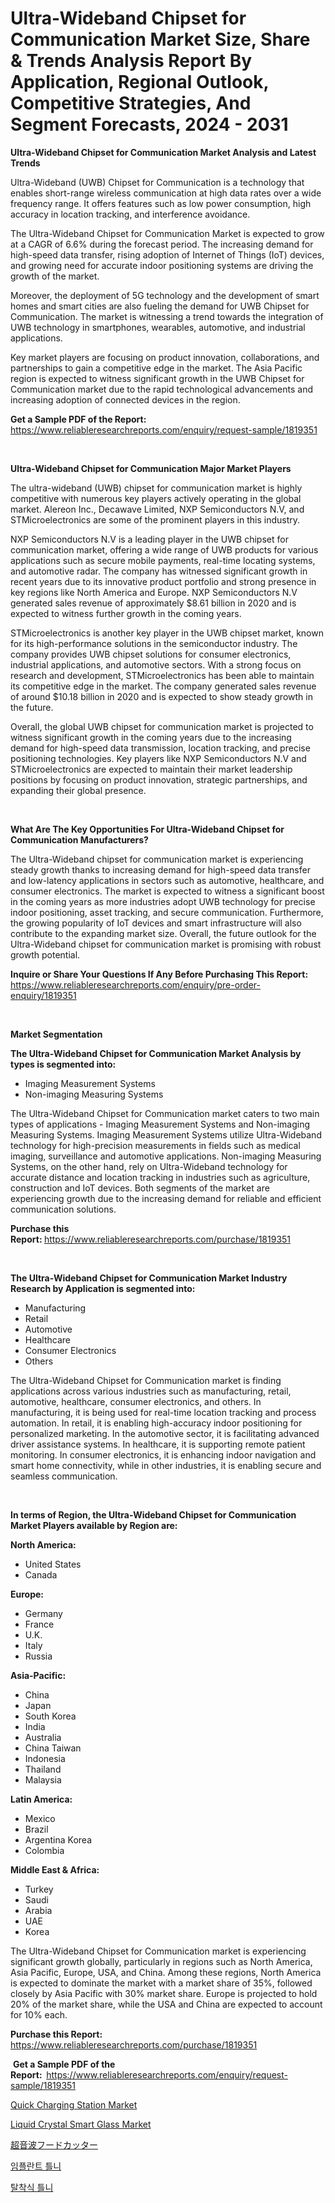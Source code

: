 <p><h1>Ultra-Wideband Chipset for Communication Market Size, Share & Trends Analysis Report By Application, Regional Outlook, Competitive Strategies, And Segment Forecasts, 2024 - 2031</h1></p><p><strong>Ultra-Wideband Chipset for Communication Market Analysis and Latest Trends</strong></p>
<p><p>Ultra-Wideband (UWB) Chipset for Communication is a technology that enables short-range wireless communication at high data rates over a wide frequency range. It offers features such as low power consumption, high accuracy in location tracking, and interference avoidance.</p><p>The Ultra-Wideband Chipset for Communication Market is expected to grow at a CAGR of 6.6% during the forecast period. The increasing demand for high-speed data transfer, rising adoption of Internet of Things (IoT) devices, and growing need for accurate indoor positioning systems are driving the growth of the market.</p><p>Moreover, the deployment of 5G technology and the development of smart homes and smart cities are also fueling the demand for UWB Chipset for Communication. The market is witnessing a trend towards the integration of UWB technology in smartphones, wearables, automotive, and industrial applications.</p><p>Key market players are focusing on product innovation, collaborations, and partnerships to gain a competitive edge in the market. The Asia Pacific region is expected to witness significant growth in the UWB Chipset for Communication market due to the rapid technological advancements and increasing adoption of connected devices in the region.</p></p>
<p><strong>Get a Sample PDF of the Report:&nbsp;</strong> <a href="https://www.reliableresearchreports.com/enquiry/request-sample/1819351">https://www.reliableresearchreports.com/enquiry/request-sample/1819351</a></p>
<p>&nbsp;</p>
<p><strong>Ultra-Wideband Chipset for Communication Major Market Players</strong></p>
<p><p>The ultra-wideband (UWB) chipset for communication market is highly competitive with numerous key players actively operating in the global market. Alereon Inc., Decawave Limited, NXP Semiconductors N.V, and STMicroelectronics are some of the prominent players in this industry.</p><p>NXP Semiconductors N.V is a leading player in the UWB chipset for communication market, offering a wide range of UWB products for various applications such as secure mobile payments, real-time locating systems, and automotive radar. The company has witnessed significant growth in recent years due to its innovative product portfolio and strong presence in key regions like North America and Europe. NXP Semiconductors N.V generated sales revenue of approximately $8.61 billion in 2020 and is expected to witness further growth in the coming years.</p><p>STMicroelectronics is another key player in the UWB chipset market, known for its high-performance solutions in the semiconductor industry. The company provides UWB chipset solutions for consumer electronics, industrial applications, and automotive sectors. With a strong focus on research and development, STMicroelectronics has been able to maintain its competitive edge in the market. The company generated sales revenue of around $10.18 billion in 2020 and is expected to show steady growth in the future.</p><p>Overall, the global UWB chipset for communication market is projected to witness significant growth in the coming years due to the increasing demand for high-speed data transmission, location tracking, and precise positioning technologies. Key players like NXP Semiconductors N.V and STMicroelectronics are expected to maintain their market leadership positions by focusing on product innovation, strategic partnerships, and expanding their global presence.</p></p>
<p>&nbsp;</p>
<p><strong>What Are The Key Opportunities For Ultra-Wideband Chipset for Communication Manufacturers?</strong></p>
<p><p>The Ultra-Wideband chipset for communication market is experiencing steady growth thanks to increasing demand for high-speed data transfer and low-latency applications in sectors such as automotive, healthcare, and consumer electronics. The market is expected to witness a significant boost in the coming years as more industries adopt UWB technology for precise indoor positioning, asset tracking, and secure communication. Furthermore, the growing popularity of IoT devices and smart infrastructure will also contribute to the expanding market size. Overall, the future outlook for the Ultra-Wideband chipset for communication market is promising with robust growth potential.</p></p>
<p><strong>Inquire or Share Your Questions If Any Before Purchasing This Report:</strong> <a href="https://www.reliableresearchreports.com/enquiry/pre-order-enquiry/1819351">https://www.reliableresearchreports.com/enquiry/pre-order-enquiry/1819351</a></p>
<p>&nbsp;</p>
<p><strong>Market Segmentation</strong></p>
<p><strong>The Ultra-Wideband Chipset for Communication Market Analysis by types is segmented into:</strong></p>
<p><ul><li>Imaging Measurement Systems</li><li>Non-imaging Measuring Systems</li></ul></p>
<p><p>The Ultra-Wideband Chipset for Communication market caters to two main types of applications - Imaging Measurement Systems and Non-imaging Measuring Systems. Imaging Measurement Systems utilize Ultra-Wideband technology for high-precision measurements in fields such as medical imaging, surveillance and automotive applications. Non-imaging Measuring Systems, on the other hand, rely on Ultra-Wideband technology for accurate distance and location tracking in industries such as agriculture, construction and IoT devices. Both segments of the market are experiencing growth due to the increasing demand for reliable and efficient communication solutions.</p></p>
<p><strong>Purchase this Report:&nbsp;</strong><a href="https://www.reliableresearchreports.com/purchase/1819351">https://www.reliableresearchreports.com/purchase/1819351</a></p>
<p>&nbsp;</p>
<p><strong>The Ultra-Wideband Chipset for Communication Market Industry Research by Application is segmented into:</strong></p>
<p><ul><li>Manufacturing</li><li>Retail</li><li>Automotive</li><li>Healthcare</li><li>Consumer Electronics</li><li>Others</li></ul></p>
<p><p>The Ultra-Wideband Chipset for Communication market is finding applications across various industries such as manufacturing, retail, automotive, healthcare, consumer electronics, and others. In manufacturing, it is being used for real-time location tracking and process automation. In retail, it is enabling high-accuracy indoor positioning for personalized marketing. In the automotive sector, it is facilitating advanced driver assistance systems. In healthcare, it is supporting remote patient monitoring. In consumer electronics, it is enhancing indoor navigation and smart home connectivity, while in other industries, it is enabling secure and seamless communication.</p></p>
<p>&nbsp;</p>
<p><strong>In terms of Region, the Ultra-Wideband Chipset for Communication Market Players available by Region are:</strong></p>
<p>
    <p> <strong> North America: </strong>
        <ul>
            <li>United States</li>
            <li>Canada</li>
        </ul>
        </p> 
    <p> <strong> Europe: </strong>
        <ul>
            <li>Germany</li>
            <li>France</li>
            <li>U.K.</li>
            <li>Italy</li>
            <li>Russia</li>
        </ul>
        </p> 
    <p> <strong> Asia-Pacific: </strong>
        <ul>
            <li>China</li>
            <li>Japan</li>
            <li>South Korea</li>
            <li>India</li>
            <li>Australia</li>
            <li>China Taiwan</li>
            <li>Indonesia</li>
            <li>Thailand</li>
            <li>Malaysia</li>
        </ul>
        </p> 
    <p> <strong> Latin America: </strong>
        <ul>
            <li>Mexico</li>
            <li>Brazil</li>
            <li>Argentina Korea</li>
            <li>Colombia</li>
        </ul>
        </p> 
    <p> <strong> Middle East & Africa: </strong>
        <ul>
            <li>Turkey</li>
            <li>Saudi</li>
            <li>Arabia</li>
            <li>UAE</li>
            <li>Korea</li>
        </ul>
    </p>
    </p>
<p><p>The Ultra-Wideband Chipset for Communication market is experiencing significant growth globally, particularly in regions such as North America, Asia Pacific, Europe, USA, and China. Among these regions, North America is expected to dominate the market with a market share of 35%, followed closely by Asia Pacific with 30% market share. Europe is projected to hold 20% of the market share, while the USA and China are expected to account for 10% each.</p></p>
<p><strong>Purchase this Report: </strong><a href="https://www.reliableresearchreports.com/purchase/1819351">https://www.reliableresearchreports.com/purchase/1819351</a></p>
<p>&nbsp;<strong>Get a Sample PDF of the Report:&nbsp;&nbsp;</strong><a href="https://www.reliableresearchreports.com/enquiry/request-sample/1819351">https://www.reliableresearchreports.com/enquiry/request-sample/1819351</a></p>
<p><strong></strong></p>
<p><p><a href="https://issuu.com/reportprime-2/docs/quick-charging-station-market-size-2030.pptx">Quick Charging Station Market</a></p><p><a href="https://issuu.com/reportprime-2/docs/liquid-crystal-smart-glass-market-size-2030.pptx">Liquid Crystal Smart Glass Market</a></p><p><a href="https://github.com/vhemk0794148/Market-Research-Report-List-1/blob/main/225163513328.md">超音波フードカッター</a></p><p><a href="https://github.com/FelipeGrrady654556/Market-Research-Report-List-1/blob/main/921551612210.md">임플란트 틀니</a></p><p><a href="https://github.com/vss5505pa7z1p/Market-Research-Report-List-1/blob/main/709617512209.md">탈착식 틀니</a></p></p>